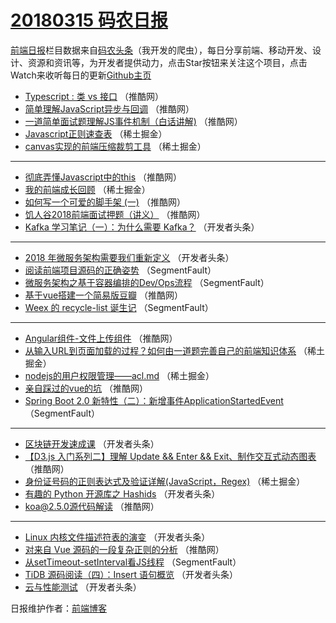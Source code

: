 # [20180315 码农日报](http://hao.caibaojian.com/date/2018/03/15)

[前端日报](http://caibaojian.com/c/news)栏目数据来自[码农头条](http://hao.caibaojian.com/)（我开发的爬虫），每日分享前端、移动开发、设计、资源和资讯等，为开发者提供动力，点击Star按钮来关注这个项目，点击Watch来收听每日的更新[Github主页](https://github.com/kujian/frontendDaily)
* [Typescript : 类 vs 接口](http://hao.caibaojian.com/67232.html) （推酷网）
* [简单理解JavaScript异步与回调](http://hao.caibaojian.com/67230.html) （推酷网）
* [一道简单面试题理解JS事件机制（白话讲解)](http://hao.caibaojian.com/67219.html) （推酷网）
* [Javascript正则速查表](http://hao.caibaojian.com/67274.html) （稀土掘金）
* [canvas实现的前端压缩裁剪工具](http://hao.caibaojian.com/67271.html) （稀土掘金）

***
* [彻底弄懂Javascript中的this](http://hao.caibaojian.com/67227.html) （推酷网）
* [我的前端成长回顾](http://hao.caibaojian.com/67139.html) （稀土掘金）
* [如何写一个可爱的脚手架 (一)](http://hao.caibaojian.com/67231.html) （推酷网）
* [饥人谷2018前端面试押题（讲义）](http://hao.caibaojian.com/67223.html) （推酷网）
* [Kafka 学习笔记（一）：为什么需要 Kafka？](http://hao.caibaojian.com/67170.html) （开发者头条）

***
* [2018 年微服务架构需要我们重新定义](http://hao.caibaojian.com/67185.html) （开发者头条）
* [阅读前端项目源码的正确姿势](http://hao.caibaojian.com/67132.html) （SegmentFault）
* [微服务架构之基于容器编排的Dev/Ops流程](http://hao.caibaojian.com/67130.html) （SegmentFault）
* [基于vue搭建一个简易版豆瓣](http://hao.caibaojian.com/67226.html) （推酷网）
* [Weex 的 recycle-list 诞生记](http://hao.caibaojian.com/67133.html) （SegmentFault）

***
* [Angular组件-文件上传组件](http://hao.caibaojian.com/67216.html) （推酷网）
* [从输入URL到页面加载的过程？如何由一道题完善自己的前端知识体系](http://hao.caibaojian.com/67263.html) （稀土掘金）
* [nodejs的用户权限管理——acl.md](http://hao.caibaojian.com/67150.html) （稀土掘金）
* [亲自踩过的vue的坑](http://hao.caibaojian.com/67218.html) （推酷网）
* [Spring Boot 2.0 新特性（二）：新增事件ApplicationStartedEvent](http://hao.caibaojian.com/67129.html) （SegmentFault）

***
* [区块链开发速成课](http://hao.caibaojian.com/67174.html) （开发者头条）
* [【D3.js 入门系列二】理解 Update &amp;&amp; Enter &amp;&amp; Exit、制作交互式动态图表](http://hao.caibaojian.com/67225.html) （推酷网）
* [身份证号码的正则表达式及验证详解(JavaScript，Regex)](http://hao.caibaojian.com/67141.html) （稀土掘金）
* [有趣的 Python 开源库之 Hashids](http://hao.caibaojian.com/67166.html) （开发者头条）
* [koa@2.5.0源代码解读](http://hao.caibaojian.com/67233.html) （推酷网）

***
* [Linux 内核文件描述符表的演变](http://hao.caibaojian.com/67187.html) （开发者头条）
* [对来自 Vue 源码的一段复杂正则的分析](http://hao.caibaojian.com/67220.html) （推酷网）
* [从setTimeout-setInterval看JS线程](http://hao.caibaojian.com/67131.html) （SegmentFault）
* [TiDB 源码阅读（四）：Insert 语句概览](http://hao.caibaojian.com/67177.html) （开发者头条）
* [云与性能测试](http://hao.caibaojian.com/67189.html) （开发者头条）

日报维护作者：[前端博客](http://caibaojian.com/) 